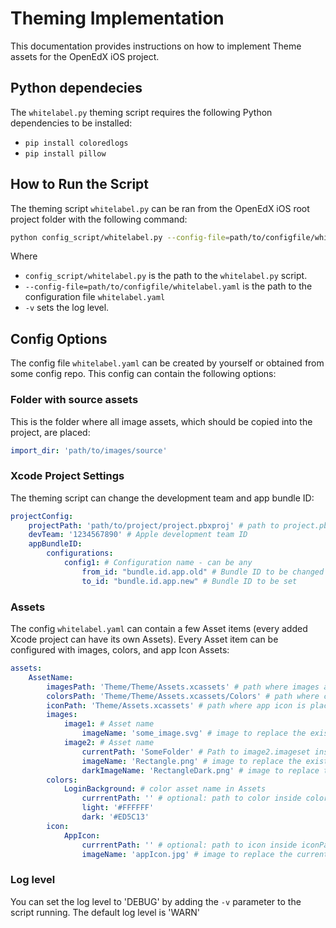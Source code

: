 # Theming Implementation
This documentation provides instructions on how to implement Theme assets for the OpenEdX iOS project.

## Python dependecies 
The `whitelabel.py` theming script requires the following Python dependencies to be installed:
- `pip install coloredlogs`
- `pip install pillow`

## How to Run the Script
The theming script `whitelabel.py` can be ran from the OpenEdX iOS root project folder with the following command:
```bash
python config_script/whitelabel.py --config-file=path/to/configfile/whitelabel.yaml -v
```
Where 
- `config_script/whitelabel.py` is the path to the `whitelabel.py` script.
- `--config-file=path/to/configfile/whitelabel.yaml`  is the path to the configuration file `whitelabel.yaml`
- `-v` sets the log level.

## Config Options
The config file `whitelabel.yaml` can be created by yourself or obtained from some config repo.
This config can contain the following options:
### Folder with source assets
This is the folder where all image assets, which should be copied into the project, are placed:
```yaml
import_dir: 'path/to/images/source'
```
### Xcode Project Settings
The theming script can change the development team and app bundle ID:
```yaml
projectConfig:
    projectPath: 'path/to/project/project.pbxproj' # path to project.pbxproj file
    devTeam: '1234567890' # Apple development team ID
    appBundleID:
        configurations:
            config1: # Configuration name - can be any
                from_id: "bundle.id.app.old" # Bundle ID to be changed
                to_id: "bundle.id.app.new" # Bundle ID to be set
```
### Assets
The config `whitelabel.yaml` can contain a few Asset items (every added Xcode project can have its own Assets). 
Every Asset item can be configured with images, colors, and app Icon Assets:
```yaml
assets:
    AssetName:
        imagesPath: 'Theme/Theme/Assets.xcassets' # path where images are placed in this Asset
        colorsPath: 'Theme/Theme/Assets.xcassets/Colors' # path where colors are placed in this Asset
        iconPath: 'Theme/Assets.xcassets' # path where app icon is placed in this Asset 
        images:
            image1: # Asset name
                imageName: 'some_image.svg' # image to replace the existing one for image1 Asset (light/universal)
            image2: # Asset name
                currentPath: 'SomeFolder' # Path to image2.imageset inside Assets.xcassets
                imageName: 'Rectangle.png' # image to replace the existing one for image2 Asset (light/universal)
                darkImageName: 'RectangleDark.png' # image to replace the existing dark appearance for image2 Asset (dark)
        colors:
            LoginBackground: # color asset name in Assets
                currrentPath: '' # optional: path to color inside colorsPath
                light: '#FFFFFF'
                dark: '#ED5C13'
        icon:
            AppIcon:
                currrentPath: '' # optional: path to icon inside iconPath
                imageName: 'appIcon.jpg' # image to replace the current AppIcon - png or jpg are supported
```
### Log level
You can set the log level to 'DEBUG' by adding the `-v` parameter to the script running.
The default log level is 'WARN'
## 